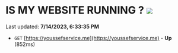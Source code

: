 # IS MY WEBSITE RUNNING ? [![](https://img.shields.io/static/v1?label=Sponsor&message=%E2%9D%A4&logo=GitHub&color=%23fe8e86)](https://github.com/sponsors/<username>)

Last updated: **7/14/2023, 6:33:35 PM**

- `GET` [https://youssefservice.me](https://youssefservice.me) - **Up** (852ms)
